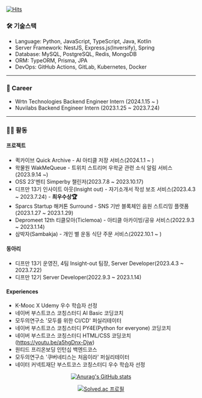 [![Hits](https://hits.seeyoufarm.com/api/count/incr/badge.svg?url=https%3A%2F%2Fgithub.com%2Fstae1102&count_bg=%2379C83D&title_bg=%23000000&icon=smugmug.svg&icon_color=%23F4FFAA&title=HITs&edge_flat=false)](https://hits.seeyoufarm.com)

### 🛠️ 기술스택

- Language: Python, JavaScript, TypeScript, Java, Kotlin
- Server Framework: NestJS, Express.js(Inversify), Spring
- Database: MySQL, PostgreSQL, Redis, MongoDB
- ORM: TypeORM, Prisma, JPA
- DevOps: GitHub Actions, GitLab, Kubernetes, Docker

---

### 💼 Career

- Wrtn Technologies Backend Engineer Intern (2024.1.15 ~ )
- Nuvilabs Backend Engineer Intern (2023.1.25 ~ 2023.7.24)

---

### 🏃🏻 활동

#### 프로젝트

- 퀵카이브 Quick Archive - AI 아티클 저장 서비스(2024.1.1 ~ )
- 왁물원 WakMeQueue - 트위치 스트리머 우왁굳 관련 소식 알림 서비스(2023.9.14 ~)
- OSS 23'멘티 Simperby 챌린저(2023.7.8 ~ 2023.10.17)
- 디프만 13기 인사이트 아웃(Insight out) - 자기소개서 작성 보조 서비스(2023.4.3 ~ 2023.7.24) - **최우수상🏆**
- Sparcs Startup 해커톤 Surround - SNS 기반 블록체인 음원 스트리밍 플랫폼(2023.1.27 ~ 2023.1.29)
- Depromeet 12th 티클모아(Ticlemoa) - 아티클 아카이빙/공유 서비스(2022.9.3 ~ 2023.1.14)
- 삼박자(Sambakja) - 개인 별 운동 식단 주문 서비스(2022.10.1 ~ )

#### 동아리

- 디프만 13기 운영진, 4팀 Insight-out 팀장, Server Developer(2023.4.3 ~ 2023.7.22)
- 디프만 12기 Server Developer(2022.9.3 ~ 2023.1.14)

#### Experiences

- K-Mooc X Udemy 우수 학습자 선정
- 네이버 부스트코스 코칭스터디 AI Basic 코딩코치
- 모두의연구소 '모두를 위한 CI/CD' 퍼실리테이터
- 네이버 부스트코스 코칭스터디 PY4E(Python for everyone) 코딩코치
- 네이버 부스트코스 코칭스터디 HTML/CSS 코딩코치(https://youtu.be/a5hgDnx-Djw)
- 원티드 프리온보딩 인턴십 백엔드코스
- 모두의연구소 '쿠버네티스는 처음이라' 퍼실리테이터
- 네이터 커넥트재단 부스트코스 코칭스터디 우수 학습자 선정

<div align=center>

<!---
stae1102/stae1102 is a ✨ special ✨ repository because its `README.md` (this file) appears on your GitHub profile.
You can click the Preview link to take a look at your changes.
--->

[![Anurag's GitHub stats](https://github-readme-stats.vercel.app/api?username=stae1102&show_icons=true&theme=dark)](https://github.com/anuraghazra/github-readme-stats)

[![Solved.ac
프로필](http://mazassumnida.wtf/api/v2/generate_badge?boj=stae1102)](https://solved.ac/stae1102)
  
</div>
